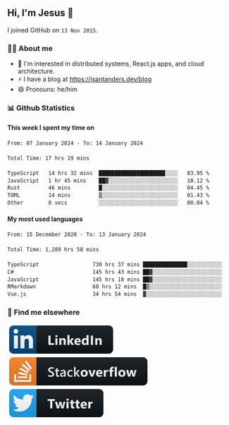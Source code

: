 ## Hi, I'm Jesus 👋

I joined GitHub on `13 Nov 2015`.

<!-- Talking about you -->

### 👨‍💻 About me

- 👦 I'm interested in distributed systems, React.js apps, and cloud architecture.
- ⚡️ I have a blog at <https://jsantanders.dev/blog>
- 😄 Pronouns: he/him

### 📊 Github Statistics

#### This week I spent my time on

<!--START_SECTION:weekly-->

```txt
From: 07 January 2024 - To: 14 January 2024

Total Time: 17 hrs 19 mins

TypeScript   14 hrs 32 mins  █████████████████████░░░░   83.95 %
JavaScript   1 hr 45 mins    ██▓░░░░░░░░░░░░░░░░░░░░░░   10.12 %
Rust         46 mins         █░░░░░░░░░░░░░░░░░░░░░░░░   04.45 %
TOML         14 mins         ▒░░░░░░░░░░░░░░░░░░░░░░░░   01.43 %
Other        0 secs          ░░░░░░░░░░░░░░░░░░░░░░░░░   00.04 %
```

<!--END_SECTION:weekly-->

#### My most used languages

<!--START_SECTION:alltime-->

```txt
From: 15 December 2020 - To: 13 January 2024

Total Time: 1,289 hrs 58 mins

TypeScript                 730 hrs 37 mins ██████████████░░░░░░░░░░░   56.64 %
C#                         145 hrs 43 mins ██▓░░░░░░░░░░░░░░░░░░░░░░   11.30 %
JavaScript                 145 hrs 18 mins ██▓░░░░░░░░░░░░░░░░░░░░░░   11.26 %
RMarkdown                  68 hrs 12 mins  █▒░░░░░░░░░░░░░░░░░░░░░░░   05.29 %
Vue.js                     34 hrs 54 mins  ▓░░░░░░░░░░░░░░░░░░░░░░░░   02.71 %
```

<!--END_SECTION:alltime-->

### 📢 Find me elsewhere

<p>
  <a target="_blank" href="https://linkedin.com/in/jsantanders">
    <img src="https://github.com/jsantanders/jsantanders/blob/master/img/linkedin.svg" alt="LinkedIn" style="vertical-align:top; margin:4px">
  </a>
  
  <a target="_blank" href="https://stackoverflow.com/users/7318331/jesus-santander">
    <img src="https://github.com/jsantanders/jsantanders/blob/master/img/stackoverflow.svg" alt="StackOverflow" style="vertical-align:top; margin:4px">
  </a>
  
  <a target="_blank" href="http://twitter.com/jsantanders">
    <img src="https://github.com/jsantanders/jsantanders/blob/master/img/twitter.svg" alt="Twitter" style="vertical-align:top; margin:4px">
  </a>
</p>
